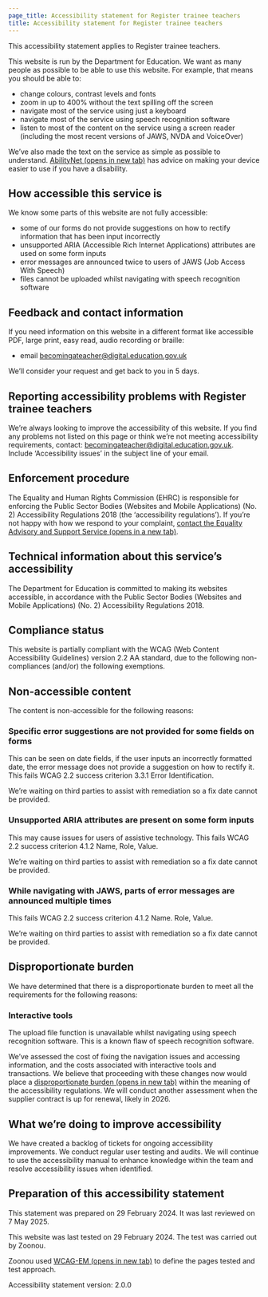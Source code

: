 ```yaml
---
page_title: Accessibility statement for Register trainee teachers
title: Accessibility statement for Register trainee teachers
---
```


This accessibility statement applies to Register trainee teachers.

This website is run by the Department for Education. We want as many people as possible to be able to use this website. For example, that means you should be able to:

  - change colours, contrast levels and fonts
  - zoom in up to 400% without the text spilling off the screen
  - navigate most of the service using just a keyboard
  - navigate most of the service using speech recognition software
  - listen to most of the content on the service using a screen reader (including the most recent versions of JAWS, NVDA and VoiceOver)

We’ve also made the text on the service as simple as possible to understand.
<a href='https://mcmw.abilitynet.org.uk/' class='govuk-link' rel='noreferrer noopener' target="_blank">AbilityNet (opens in new tab)</a> has advice on making your device easier to use if you have a disability.

## How accessible this service is

We know some parts of this website are not fully accessible:

  - some of our forms do not provide suggestions on how to rectify information that has been input incorrectly
  - unsupported ARIA (Accessible Rich Internet Applications) attributes are used on some form inputs
  - error messages are announced twice to users of JAWS (Job Access With Speech)
  - files cannot be uploaded whilst navigating with speech recognition software

## Feedback and contact information

If you need information on this website in a different format like accessible PDF, large print, easy read, audio recording or braille: 

  - email <a class="govuk-link" href="mailto:becomingateacher@digital.education.gov.uk?subject=Accessibility%20issues">becomingateacher@digital.education.gov.uk</a>

We’ll consider your request and get back to you in 5 days.

## Reporting accessibility problems with Register trainee teachers

We’re always looking to improve the accessibility of this website. If you find any problems not listed on this page or think we’re not meeting accessibility requirements, contact: <a class="govuk-link" href="mailto:becomingateacher@digital.education.gov.uk?subject=Accessibility%20issues">becomingateacher@digital.education.gov.uk</a>. Include ‘Accessibility issues’ in the subject line of your email.

## Enforcement procedure

The Equality and Human Rights Commission (EHRC) is responsible for enforcing the Public Sector Bodies (Websites and Mobile Applications) (No. 2) Accessibility Regulations 2018 (the ‘accessibility regulations’). If you’re not happy with how we respond to your complaint, <a href="https://www.equalityadvisoryservice.com/" class="govuk-link" rel="noreferrer noopener" target="_blank">contact the Equality Advisory and Support Service (opens in a new tab)</a>.

## Technical information about this service’s accessibility

The Department for Education is committed to making its websites accessible, in accordance with the Public Sector Bodies (Websites and Mobile Applications) (No. 2) Accessibility Regulations 2018.

## Compliance status

This website is partially compliant with the WCAG (Web Content Accessibility Guidelines) version 2.2 AA standard, due to the following non-compliances (and/or) the following exemptions.

## Non-accessible content

The content is non-accessible for the following reasons:

### Specific error suggestions are not provided for some fields on forms

This can be seen on date fields, if the user inputs an incorrectly formatted date, the error message does not provide a suggestion on how to rectify it. This fails WCAG 2.2 success criterion 3.3.1 Error Identification.

We’re waiting on third parties to assist with remediation so a fix date cannot be provided.

### Unsupported ARIA attributes are present on some form inputs

This may cause issues for users of assistive technology. This fails WCAG 2.2 success criterion 4.1.2 Name, Role, Value.

We’re waiting on third parties to assist with remediation so a fix date cannot be provided.

### While navigating with JAWS, parts of error messages are announced multiple times

This fails WCAG 2.2 success criterion 4.1.2 Name. Role, Value.

We’re waiting on third parties to assist with remediation so a fix date cannot be provided.

## Disproportionate burden

We have determined that there is a disproportionate burden to meet all the requirements for the following reasons:

### Interactive tools

The upload file function is unavailable whilst navigating using speech recognition software. This is a known flaw of speech recognition software.

We’ve assessed the cost of fixing the navigation issues and accessing information, and the costs associated with interactive tools and transactions. We believe that proceeding with these changes now would place a <a class="govuk-link" href="https://www.legislation.gov.uk/uksi/2018/952/regulation/7/made" rel="noreferrer noopener" target="_blank">disproportionate burden (opens in new tab)</a> within the meaning of the accessibility regulations. We will conduct another assessment when the supplier contract is up for renewal, likely in 2026.

## What we’re doing to improve accessibility

We have created a backlog of tickets for ongoing accessibility improvements. We conduct regular user testing and audits. We will continue to use the accessibility manual to enhance knowledge within the team and resolve accessibility issues when identified.

## Preparation of this accessibility statement

This statement was prepared on 29 February 2024. It was last reviewed on 7 May 2025. 

This website was last tested on 29 February 2024. The test was carried out by Zoonou.

Zoonou used <a class="govuk-link" href="https://www.w3.org/TR/WCAG-EM" rel="noreferrer noopener" target="_blank">WCAG-EM (opens in new tab)</a> to define the pages tested and test approach.

Accessibility statement version: 2.0.0
